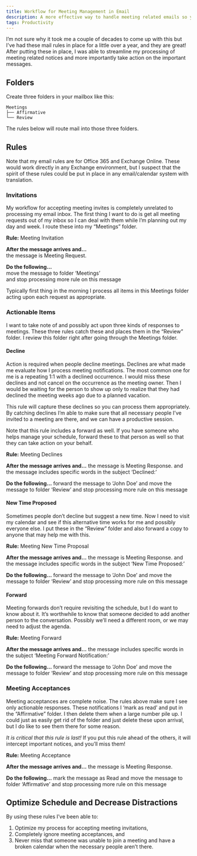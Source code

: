 ```yaml
---
title: Workflow for Meeting Management in Email
description: A more effective way to handle meeting related emails so you can ignore noise but take action on the items that matter.
tags: Productivity
---
```


I’m not sure why it took me a couple of decades to come up with this but I've had these mail rules in place for a little over a year, and they are great! After putting these in place, I was able to streamline my processing of meeting related notices and more importantly take action on the important messages.

## Folders

Create three folders in your mailbox like this:

	Meetings
	├── Affirmative
	└── Review

The rules below will route mail into those three folders.

## Rules

Note that my email rules are for Office 365 and Exchange Online. These would work directly in any Exchange environment, but I suspect that the spirit of these rules could be put in place in any email/calendar system with translation.

### Invitations

My workflow for accepting meeting invites is completely unrelated to processing my email inbox. The first thing I want to do is get all meeting requests out of my inbox so I can deal with them while I’m planning out my day and week. I route these into my “Meetings” folder.

**Rule:** Meeting Invitation

**After the message arrives and…**  
the message is Meeting Request.

**Do the following…**  
move the message to folder ‘Meetings’  
and stop processing more rule on this message

Typically first thing in the morning I process all items in this Meetings folder acting upon each request as appropriate.

### Actionable Items

I want to take note of and possibly act upon three kinds of responses to meetings. These three rules catch these and places them in the “Review” folder. I review this folder right after going through the Meetings folder.

#### Decline

Action is required when people decline meetings. Declines are what made me evaluate how I process meeting notifications. The most common one for me is a repeating 1:1 with a declined occurrence. I would miss these declines and not cancel on the occurrence as the meeting owner. Then I would be waiting for the person to show up only to realize that they had declined the meeting weeks ago due to a planned vacation.

This rule will capture these declines so you can process them appropriately. By catching declines I’m able to make sure that all necessary people I’ve invited to a meeting are there, and we can have a productive session.

Note that this rule includes a forward as well. If you have someone who helps manage your schedule, forward these to that person as well so that they can take action on your behalf.

**Rule:** Meeting Declines

**After the message arrives and…**
the message is Meeting Response.
and the message includes specific words in the subject ‘Declined:’

**Do the following…**
forward the message to ‘John Doe’
and move the message to folder ‘Review’
and stop processing more rule on this message

#### New Time Proposed 

Sometimes people don’t decline but suggest a new time. Now I need to visit my calendar and see if this alternative time works for me and possibly everyone else. I put these in the “Review” folder and also forward a copy to anyone that may help me with this.

**Rule:** Meeting New Time Proposal

**After the message arrives and…**
the message is Meeting Response.
and the message includes specific words in the subject ‘New Time Proposed:’

**Do the following…**
forward the message to ‘John Doe’
and move the message to folder ‘Review’
and stop processing more rule on this message

#### Forward

Meeting forwards don’t require revisiting the schedule, but I do want to know about it. It’s worthwhile to know that someone decided to add another person to the conversation. Possibly we’ll need a different room, or we may need to adjust the agenda.

**Rule:** Meeting Forward

**After the message arrives and…**
the message includes specific words in the subject ‘Meeting Forward Notification:’

**Do the following…**
forward the message to ‘John Doe’
and move the message to folder ‘Review’
and stop processing more rule on this message

### Meeting Acceptances

Meeting acceptances are complete noise. The rules above make sure I see only actionable responses. These notifications I ‘mark as read’ and put in the “Affirmative” folder. I then delete them when a large number pile up. I could just as easily get rid of the folder and just delete these upon arrival, but I do like to see them there for some reason.

*It is critical that this rule is last!* If you put this rule ahead of the others, it will intercept important notices, and you’ll miss them!

**Rule:** Meeting Acceptance

**After the message arrives and…**
the message is Meeting Response.

**Do the following…**
mark the message as Read
and move the message to folder ‘Affirmative’
and stop processing more rule on this message

## Optimize Schedule and Decrease Distractions

By using these rules I’ve been able to:

1. Optimize my process for accepting meeting invitations,
2. Completely ignore meeting acceptances, and
3. Never miss that someone was unable to join a meeting and have a broken calendar when the necessary people aren’t there.